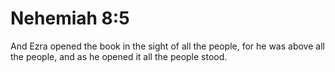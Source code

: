 # Nehemiah 8:5

And Ezra opened the book in the sight of all the people, for he was above all the people, and as he opened it all the people stood.
